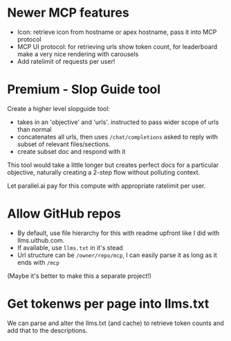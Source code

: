 # Newer MCP features

<!-- No direct benefit but cool to have later -->

- Icon: retrieve icon from hostname or apex hostname, pass it into MCP protocol
- MCP UI protocol: for retrieving urls show token count, for leaderboard make a very nice rendering with carousels
- Add ratelimit of requests per user!

# Premium - Slop Guide tool

Create a higher level slopguide tool:

- takes in an 'objective' and 'urls'. instructed to pass wider scope of urls than normal
- concatenates all urls, then uses `/chat/completions` asked to reply with subset of relevant files/sections.
- create subset doc and respond with it

This tool would take a little longer but creates perfect docs for a particular objective, naturally creating a 2-step flow without polluting context.

Let parallel.ai pay for this compute with appropriate ratelimit per user.

# Allow GitHub repos

- By default, use file hierarchy for this with readme upfront like I did with llms.uithub.com.
- If available, use `llms.txt` in it's stead
- Url structure can be `/owner/repo/mcp`, I can easily parse it as long as it ends with `/mcp`

(Maybe it's better to make this a separate project!)

# Get tokenws per page into llms.txt

We can parse and alter the llms.txt (and cache) to retrieve token counts and add that to the descriptions.
